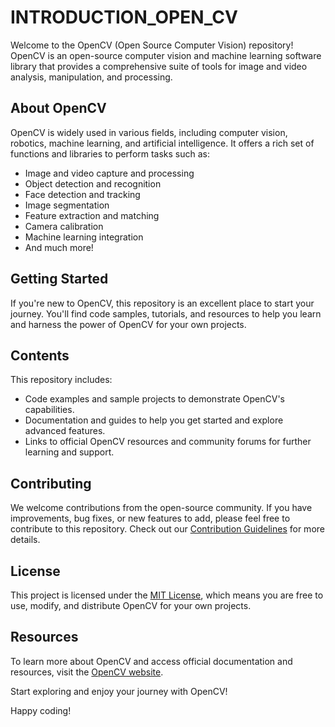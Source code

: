 # INTRODUCTION_OPEN_CV


Welcome to the OpenCV (Open Source Computer Vision) repository! OpenCV is an open-source computer vision and machine learning software library that provides a comprehensive suite of tools for image and video analysis, manipulation, and processing.

## About OpenCV

OpenCV is widely used in various fields, including computer vision, robotics, machine learning, and artificial intelligence. It offers a rich set of functions and libraries to perform tasks such as:

- Image and video capture and processing
- Object detection and recognition
- Face detection and tracking
- Image segmentation
- Feature extraction and matching
- Camera calibration
- Machine learning integration
- And much more!

## Getting Started

If you're new to OpenCV, this repository is an excellent place to start your journey. You'll find code samples, tutorials, and resources to help you learn and harness the power of OpenCV for your own projects.

## Contents

This repository includes:

- Code examples and sample projects to demonstrate OpenCV's capabilities.
- Documentation and guides to help you get started and explore advanced features.
- Links to official OpenCV resources and community forums for further learning and support.

## Contributing

We welcome contributions from the open-source community. If you have improvements, bug fixes, or new features to add, please feel free to contribute to this repository. Check out our [Contribution Guidelines](CONTRIBUTING.md) for more details.

## License

This project is licensed under the [MIT License](LICENSE), which means you are free to use, modify, and distribute OpenCV for your own projects.

## Resources

To learn more about OpenCV and access official documentation and resources, visit the [OpenCV website](https://opencv.org/).

Start exploring and enjoy your journey with OpenCV!

Happy coding!
